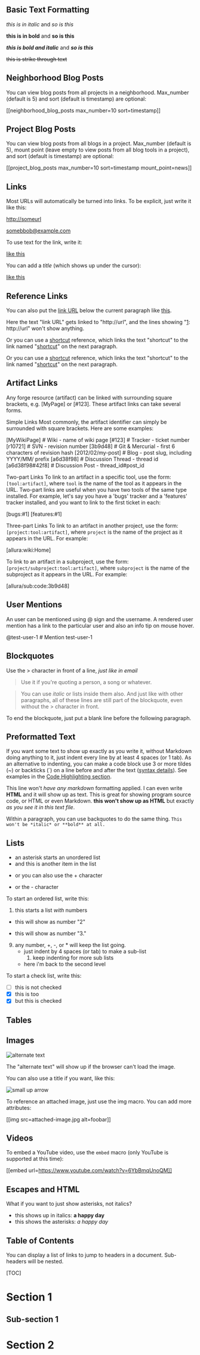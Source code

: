 ## Basic Text Formatting

_this is in italic_ and _so is this_

**this is in bold** and **so is this**

**_this is bold and italic_** and **_so is this_**

~~this is strike through text~~

## Neighborhood Blog Posts

You can view blog posts from all projects in a neighborhood. Max\_number (default is 5) and sort (default is timestamp) are optional:

\[\[neighborhood\_blog\_posts max\_number=10 sort=timestamp\]\]

## Project Blog Posts

You can view blog posts from all blogs in a project. Max\_number (default is 5), mount point (leave empty to view posts from all blog tools in a project), and sort (default is timestamp) are optional:

\[\[project\_blog\_posts max\_number=10 sort=timestamp mount\_point=news\]\]

## Links
Most URLs will automatically be turned into links. To be explicit, just write it like this:

<http://someurl>

<somebbob@example.com>

To use text for the link, write it:

[like this](http://someurl)

You can add a *title* (which shows up under the cursor):

[like this](http://someurl "this title shows up when you hover")

## Reference Links
You can also put the [link URL][1] below the current paragraph
like [this][2].

   [1]: http://url
   [2]: http://another.url "A funky title"


Here the text "link URL" gets linked to "http://url", and the lines showing "[1]: http://url" won't show anything.

Or you can use a [shortcut][] reference, which links the text "shortcut" to the link named "[shortcut]" on the next paragraph.

Or you can use a [shortcut][] reference, which links the text
"shortcut" to the link named "[shortcut]" on the next paragraph.

[shortcut]: http://goes/with/the/link/name/text

## Artifact Links

Any forge resource (artifact) can be linked with surrounding square brackets, e.g. [MyPage] or [#123]. These artifact links can take several forms.

Simple Links
Most commonly, the artifact identifier can simply be surrounded with square brackets. Here are some examples:

[MyWikiPage]       # Wiki - name of wiki page
[#123]             # Tracker - ticket number
[r10721]           # SVN - revision number
[3b9d48]           # Git & Mercurial - first 6 characters of revision hash
[2012/02/my-post]  # Blog - post slug, including YYYY/MM/ prefix
[a6d38f98]         # Discussion Thread - thread id
[a6d38f98#42f8]    # Discussion Post - thread_id#post_id

Two-part Links
To link to an artifact in a specific tool, use the form: `[tool:artifact]`, where `tool` is the name of the tool as it appears in the URL. Two-part links are useful when you have two tools of the same type installed. For example, let's say you have a 'bugs' tracker and a 'features' tracker installed, and you want to link to the first ticket in each:

[bugs:#1]
[features:#1]

Three-part Links
To link to an artifact in another project, use the form: `[project:tool:artifact]`, where `project` is the name of the project as it appears in the URL. For example:

[allura:wiki:Home]

To link to an artifact in a subproject, use the form: `[project/subproject:tool:artifact]`, where `subproject` is the name of the subproject as it appears in the URL. For example:

[allura/sub:code:3b9d48]

## User Mentions
An user can be mentioned using @ sign and the username. A rendered user mention has a link to the particular user and also an info tip on mouse hover.

  @test-user-1       # Mention test-user-1
  
## Blockquotes
Use the > character in front of a line, _just like in email_

> Use it if you're quoting a person, a song or whatever.

> You can use *italic* or lists inside them also.
And just like with other paragraphs,
all of these lines are still
part of the blockquote, even without the > character in front.

To end the blockquote, just put a blank line before the following
paragraph.

## Preformatted Text

If you want some text to show up exactly as you write it, without Markdown doing anything to it, just indent every line by at least 4 spaces (or 1 tab). As an alternative to indenting, you can make a code block use 3 or more tildes (~) or backticks (`) on a line before and after the text ([syntax details](https://python-markdown.github.io/extensions/fenced_code_blocks/)). See examples in the [Code Highlighting section](https://sourceforge.net/nf/markdown_syntax#md_ex_code).

This line won't *have any markdown* formatting applied.
    I can even write <b>HTML</b> and it will show up as text.
    This is great for showing program source code, or HTML or even
    Markdown. <b>this won't show up as HTML</b> but
    exactly <i>as you see it in this text file</i>.

Within a paragraph, you can use backquotes to do the same thing.
`This won't be *italic* or **bold** at all.`

## Lists
* an asterisk starts an unordered list
* and this is another item in the list
+ or you can also use the + character
- or the - character

To start an ordered list, write this:

1. this starts a list *with* numbers
+  this will show as number "2"
*  this will show as number "3."
9. any number, +, -, or * will keep the list going.
    * just indent by 4 spaces (or tab) to make a sub-list
        1. keep indenting for more sub lists
    * here i'm back to the second level

To start a check list, write this:

- [ ] this is not checked
- [x] this is too
- [x] but this is checked

## Tables


## Images
![alternate text](https://a.fsdn.com/allura/nf/1626466075/_static_/images/up.png)

The "alternate text" will show up if the browser can't load the image.

You can also use a title if you want, like this:

![small up arrow](https://a.fsdn.com/allura/nf/1626466075/_static_/images/up.png "small up arrow")

To reference an attached image, just use the img macro. You can add more attributes:

[[img src=attached-image.jpg alt=foobar]]

## Videos

To embed a YouTube video, use the `embed` macro (only YouTube is supported at this time):

[[embed url=https://www.youtube.com/watch?v=6YbBmqUnoQM]]

## Escapes and HTML

What if you want to just show asterisks, not italics?

* this shows up in italics: **a happy day**
* this shows the asterisks: *a happy day*

## Table of Contents

You can display a list of links to jump to headers in a document. Sub-headers will be nested.

[TOC]

# Section 1
## Sub-section 1
# Section 2















